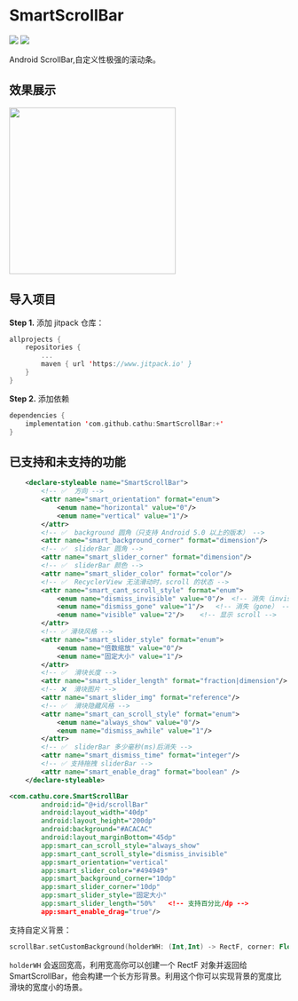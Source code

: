 # SmartScrollBar
[![](https://jitpack.io/v/cathu/SmartScrollBar.svg)](https://jitpack.io/#cathu/SmartScrollBar)
[![](https://img.shields.io/badge/%E5%8D%9A%E5%AE%A2-Cathu-brightgreen)](https://blog.csdn.net/catzifeng)

Android ScrollBar,自定义性极强的滚动条。

## 效果展示
<img src="https://github.com/cathu/SamrtScrollBar/blob/master/screen/screen-shot-01.gif" width="300"/><br/>

## 导入项目

**Step 1.** 添加 jitpack 仓库：
```kotlin
allprojects {
	repositories {
		...
		maven { url 'https://www.jitpack.io' }
	}
}
```

**Step 2.** 添加依赖
```kotlin
dependencies {
	implementation 'com.github.cathu:SmartScrollBar:+'
}
```

## 已支持和未支持的功能
```xml
    <declare-styleable name="SmartScrollBar">
        <!-- ✅  方向 -->
        <attr name="smart_orientation" format="enum">
            <enum name="horizontal" value="0"/>
            <enum name="vertical" value="1"/>
        </attr>
        <!-- ✅  background 圆角（只支持 Android 5.0 以上的版本） -->
        <attr name="smart_background_corner" format="dimension"/>
        <!-- ✅  sliderBar 圆角 -->
        <attr name="smart_slider_corner" format="dimension"/>
        <!-- ✅  sliderBar 颜色 -->
        <attr name="smart_slider_color" format="color"/>
        <!-- ✅  RecyclerView 无法滑动时，scroll 的状态 -->
        <attr name="smart_cant_scroll_style" format="enum">
            <enum name="dismiss_invisible" value="0"/>  <!-- 消失（invisible） -->
            <enum name="dismiss_gone" value="1"/>   <!-- 消失（gone） -->
            <enum name="visible" value="2"/>    <!-- 显示 scroll -->
        </attr>
        <!-- ✅ 滑块风格 -->
        <attr name="smart_slider_style" format="enum">
            <enum name="倍数缩放" value="0"/>
            <enum name="固定大小" value="1"/>
        </attr>
        <!-- ✅  滑块长度 -->
        <attr name="smart_slider_length" format="fraction|dimension"/>
        <!-- ❌  滑块图片 -->
        <attr name="smart_slider_img" format="reference"/>
        <!-- ✅  滑块隐藏风格 -->
        <attr name="smart_can_scroll_style" format="enum">
            <enum name="always_show" value="0"/>
            <enum name="dismiss_awhile" value="1"/>
        </attr>
        <!-- ✅  sliderBar 多少毫秒(ms)后消失 -->
        <attr name="smart_dismiss_time" format="integer"/>
        <!-- ✅ 支持拖拽 sliderBar -->
        <attr name="smart_enable_drag" format="boolean" />
    </declare-styleable>
```

```xml
<com.cathu.core.SmartScrollBar
        android:id="@+id/scrollBar"
        android:layout_width="40dp"
        android:layout_height="200dp"
        android:background="#ACACAC"
        android:layout_marginBottom="45dp"
        app:smart_can_scroll_style="always_show"
        app:smart_cant_scroll_style="dismiss_invisible"
        app:smart_orientation="vertical"
        app:smart_slider_color="#494949"
        app:smart_background_corner="10dp"
        app:smart_slider_corner="10dp"
        app:smart_slider_style="固定大小"
        app:smart_slider_length="50%"	<!-- 支持百分比/dp -->
        app:smart_enable_drag="true"/>
```

支持自定义背景：
```kotlin
scrollBar.setCustomBackground(holderWH: (Int,Int) -> RectF, corner: Float, @ColorInt color: Int)
```

```holderWH``` 会返回宽高，利用宽高你可以创建一个 RectF 对象并返回给 SmartScrollBar，他会构建一个长方形背景。利用这个你可以实现背景的宽度比滑块的宽度小的场景。

